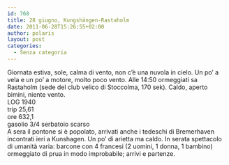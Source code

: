 ```yaml
---
id: 768
title: 28 giugno, Kungshängen-Rastaholm
date: 2011-06-28T15:26:55+02:00
author: polaris
layout: post
categories:
  - Senza categoria
---
```

Giornata estiva, sole, calma di vento, non c&#8217;è una nuvola in cielo. Un po&#8217; a vela e un po&#8217; a motore, molto poco vento. Alle 14:50 ormeggiati sa Rastaholm (sede del club velico di Stoccolma, 170 sek). Caldo, aperto bimini, niente vento.  
LOG 1940  
trip 25,61  
ore 632,1  
gasolio 3/4 serbatoio scarso  
A sera il pontone si è popolato, arrivati anche i tedeschi di Bremerhaven incontrati ieri a Kunshagen. Un po&#8217; di arietta ma caldo. In serata spettacolo di umanità varia: barcone con 4 francesi (2 uomini, 1 donna, 1 bambino) ormeggiato di prua in modo improbabile; arrivi e partenze.